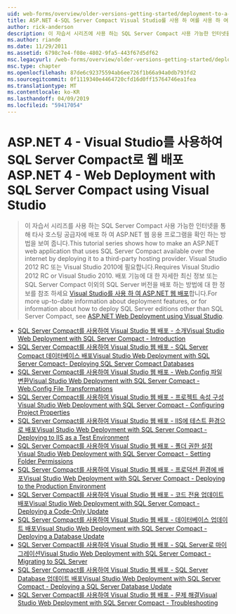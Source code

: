 ```yaml
---
uid: web-forms/overview/older-versions-getting-started/deployment-to-a-hosting-provider/index
title: ASP.NET 4-SQL Server Compact Visual Studio를 사용 하 여를 사용 하 여 웹 배포 | Microsoft Docs
author: rick-anderson
description: 이 자습서 시리즈에 사용 하는 SQL Server Compact 사용 가능한 인터넷을 통해 타사 h에 배포 하 여 ASP.NET 웹 응용 프로그램을 만드는 방법을 보여 줍니다...
ms.author: riande
ms.date: 11/29/2011
ms.assetid: 6798c7e4-f08e-4802-9fa5-443f67d5df62
msc.legacyurl: /web-forms/overview/older-versions-getting-started/deployment-to-a-hosting-provider
msc.type: chapter
ms.openlocfilehash: 87de6c92375594ab6ee726f1b66a94a0db793fd2
ms.sourcegitcommit: 0f1119340e4464720cfd16d0ff15764746ea1fea
ms.translationtype: MT
ms.contentlocale: ko-KR
ms.lasthandoff: 04/09/2019
ms.locfileid: "59417054"
---
```

# <a name="aspnet-4---web-deployment-with-sql-server-compact-using-visual-studio"></a><span data-ttu-id="7487a-103">ASP.NET 4 - Visual Studio를 사용하여 SQL Server Compact로 웹 배포</span><span class="sxs-lookup"><span data-stu-id="7487a-103">ASP.NET 4 - Web Deployment with SQL Server Compact using Visual Studio</span></span>

> <span data-ttu-id="7487a-104">이 자습서 시리즈를 사용 하는 SQL Server Compact 사용 가능한 인터넷을 통해 타사 호스팅 공급자에 배포 하 여 ASP.NET 웹 응용 프로그램을 확인 하는 방법을 보여 줍니다.</span><span class="sxs-lookup"><span data-stu-id="7487a-104">This tutorial series shows how to make an ASP.NET web application that uses SQL Server Compact available over the internet by deploying it to a third-party hosting provider.</span></span> <span data-ttu-id="7487a-105">Visual Studio 2012 RC 또는 Visual Studio 2010에 필요합니다.</span><span class="sxs-lookup"><span data-stu-id="7487a-105">Requires Visual Studio 2012 RC or Visual Studio 2010.</span></span> <span data-ttu-id="7487a-106">배포 기능에 대 한 자세한 최신 정보 또는 SQL Server Compact 이외의 SQL Server 버전을 배포 하는 방법에 대 한 정보를 참조 하세요 [Visual Studio를 사용 하 여 ASP.NET 웹 배포](../../deployment/visual-studio-web-deployment/introduction.md)합니다.</span><span class="sxs-lookup"><span data-stu-id="7487a-106">For more up-to-date information about deployment features, or for information about how to deploy SQL Server editions other than SQL Server Compact, see [ASP.NET Web Deployment using Visual Studio](../../deployment/visual-studio-web-deployment/introduction.md).</span></span>


- [<span data-ttu-id="7487a-107">SQL Server Compact를 사용하여 Visual Studio 웹 배포 - 소개</span><span class="sxs-lookup"><span data-stu-id="7487a-107">Visual Studio Web Deployment with SQL Server Compact - Introduction</span></span>](deployment-to-a-hosting-provider-introduction-1-of-12.md)
- [<span data-ttu-id="7487a-108">SQL Server Compact를 사용하여 Visual Studio 웹 배포 - SQL Server Compact 데이터베이스 배포</span><span class="sxs-lookup"><span data-stu-id="7487a-108">Visual Studio Web Deployment with SQL Server Compact- Deploying SQL Server Compact Databases</span></span>](deployment-to-a-hosting-provider-deploying-sql-server-compact-databases-2-of-12.md)
- [<span data-ttu-id="7487a-109">SQL Server Compact를 사용하여 Visual Studio 웹 배포 - Web.Config 파일 변환</span><span class="sxs-lookup"><span data-stu-id="7487a-109">Visual Studio Web Deployment with SQL Server Compact - Web.Config File Transformations</span></span>](deployment-to-a-hosting-provider-web-config-file-transformations-3-of-12.md)
- [<span data-ttu-id="7487a-110">SQL Server Compact를 사용하여 Visual Studio 웹 배포 - 프로젝트 속성 구성</span><span class="sxs-lookup"><span data-stu-id="7487a-110">Visual Studio Web Deployment with SQL Server Compact - Configuring Project Properties</span></span>](deployment-to-a-hosting-provider-configuring-project-properties-4-of-12.md)
- [<span data-ttu-id="7487a-111">SQL Server Compact를 사용하여 Visual Studio 웹 배포 - IIS에 테스트 환경으로 배포</span><span class="sxs-lookup"><span data-stu-id="7487a-111">Visual Studio Web Deployment with SQL Server Compact - Deploying to IIS as a Test Environment</span></span>](deployment-to-a-hosting-provider-deploying-to-iis-as-a-test-environment-5-of-12.md)
- [<span data-ttu-id="7487a-112">SQL Server Compact를 사용하여 Visual Studio 웹 배포 - 폴더 권한 설정</span><span class="sxs-lookup"><span data-stu-id="7487a-112">Visual Studio Web Deployment with SQL Server Compact - Setting Folder Permissions</span></span>](deployment-to-a-hosting-provider-setting-folder-permissions-6-of-12.md)
- [<span data-ttu-id="7487a-113">SQL Server Compact를 사용하여 Visual Studio 웹 배포 - 프로덕션 환경에 배포</span><span class="sxs-lookup"><span data-stu-id="7487a-113">Visual Studio Web Deployment with SQL Server Compact - Deploying to the Production Environment</span></span>](deployment-to-a-hosting-provider-deploying-to-the-production-environment-7-of-12.md)
- [<span data-ttu-id="7487a-114">SQL Server Compact를 사용하여 Visual Studio 웹 배포 - 코드 전용 업데이트 배포</span><span class="sxs-lookup"><span data-stu-id="7487a-114">Visual Studio Web Deployment with SQL Server Compact - Deploying a Code-Only Update</span></span>](deployment-to-a-hosting-provider-deploying-a-code-only-update-8-of-12.md)
- [<span data-ttu-id="7487a-115">SQL Server Compact를 사용하여 Visual Studio 웹 배포 - 데이터베이스 업데이트 배포</span><span class="sxs-lookup"><span data-stu-id="7487a-115">Visual Studio Web Deployment with SQL Server Compact - Deploying a Database Update</span></span>](deployment-to-a-hosting-provider-deploying-a-database-update-9-of-12.md)
- [<span data-ttu-id="7487a-116">SQL Server Compact를 사용하여 Visual Studio 웹 배포 - SQL Server로 마이그레이션</span><span class="sxs-lookup"><span data-stu-id="7487a-116">Visual Studio Web Deployment with SQL Server Compact - Migrating to SQL Server</span></span>](deployment-to-a-hosting-provider-migrating-to-sql-server-10-of-12.md)
- [<span data-ttu-id="7487a-117">SQL Server Compact를 사용하여 Visual Studio 웹 배포 - SQL Server Database 업데이트 배포</span><span class="sxs-lookup"><span data-stu-id="7487a-117">Visual Studio Web Deployment with SQL Server Compact - Deploying a SQL Server Database Update</span></span>](deployment-to-a-hosting-provider-deploying-a-sql-server-database-update-11-of-12.md)
- [<span data-ttu-id="7487a-118">SQL Server Compact를 사용하여 Visual Studio 웹 배포 - 문제 해결</span><span class="sxs-lookup"><span data-stu-id="7487a-118">Visual Studio Web Deployment with SQL Server Compact - Troubleshooting</span></span>](deployment-to-a-hosting-provider-creating-and-installing-deployment-packages-12-of-12.md)
